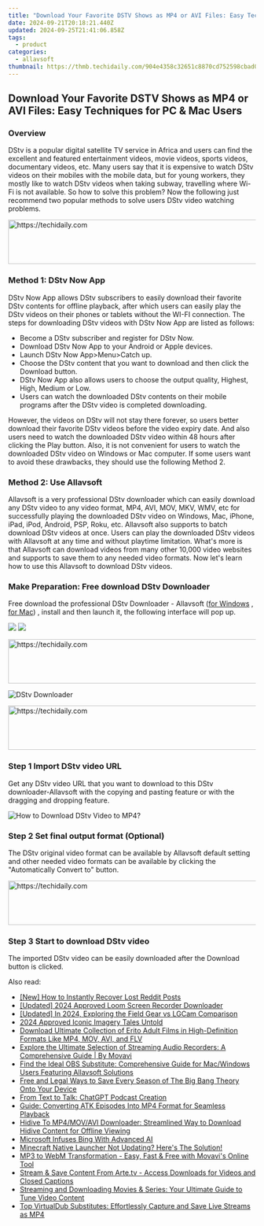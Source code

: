 ```yaml
---
title: "Download Your Favorite DSTV Shows as MP4 or AVI Files: Easy Techniques for PC & Mac Users"
date: 2024-09-21T20:18:21.440Z
updated: 2024-09-25T21:41:06.858Z
tags:
  - product
categories:
  - allavsoft
thumbnail: https://thmb.techidaily.com/904e4358c32651c8870cd752598cbad0b1afa3205d185e4b265bf0a0d105bd32.jpg
---
```


## Download Your Favorite DSTV Shows as MP4 or AVI Files: Easy Techniques for PC & Mac Users

### Overview

DStv is a popular digital satellite TV service in Africa and users can find the excellent and featured entertainment videos, movie videos, sports videos, documentary videos, etc. Many users say that it is expensive to watch DStv videos on their mobiles with the mobile data, but for young workers, they mostly like to watch DStv videos when taking subway, travelling where Wi-Fi is not available. So how to solve this problem? Now the following just recommend two popular methods to solve users DStv video watching problems.

<!-- affiliate ads begin -->
<a href="https://appsumo.8odi.net/c/5597632/2094476/7443" target="_top" id="2094476">
  <img src="//a.impactradius-go.com/display-ad/7443-2094476" border="0" alt="https://techidaily.com" width="728" height="90"/>
</a>
<img height="0" width="0" src="https://appsumo.8odi.net/i/5597632/2094476/7443" style="position:absolute;visibility:hidden;" border="0" />
<!-- affiliate ads end -->

### Method 1: DStv Now App

DStv Now App allows DStv subscribers to easily download their favorite DStv contents for offline playback, after which users can easily play the DStv videos on their phones or tablets without the WI-FI connection. The steps for downloading DStv videos with DStv Now App are listed as follows:

* Become a DStv subscriber and register for DStv Now.
* Download DStv Now App to your Android or Apple devices.
* Launch DStv Now App>Menu>Catch up.
* Choose the DStv content that you want to download and then click the Download button.
* DStv Now App also allows users to choose the output quality, Highest, High, Medium or Low.
* Users can watch the downloaded DStv contents on their mobile programs after the DStv video is completed downloading.

However, the videos on DStv will not stay there forever, so users better download their favorite DStv videos before the video expiry date. And also users need to watch the downloaded DStv video within 48 hours after clicking the Play button. Also, it is not convenient for users to watch the downloaded DStv video on Windows or Mac computer. If some users want to avoid these drawbacks, they should use the following Method 2.

### Method 2: Use Allavsoft

Allavsoft is a very professional DStv downloader which can easily download any DStv video to any video format, MP4, AVI, MOV, MKV, WMV, etc for successfully playing the downloaded DStv video on Windows, Mac, iPhone, iPad, iPod, Android, PSP, Roku, etc. Allavsoft also supports to batch download DStv videos at once. Users can play the downloaded DStv videos with Allavsoft at any time and without playtime limitation. What's more is that Allavsoft can download videos from many other 10,000 video websites and supports to save them to any needed video formats. Now let's learn how to use this Allavsoft to download DStv videos.

### Make Preparation: Free download DStv Downloader

Free download the professional DStv Downloader - Allavsoft ([for Windows](https://tools.techidaily.com/allavsoft/products/) , [for Mac](https://tools.techidaily.com/allavsoft/products/)) , install and then launch it, the following interface will pop up.

[![](https://www.allavsoft.com/how-to/../images/how-to/free-download-win.jpg)](https://tools.techidaily.com/allavsoft/products/) [![](https://www.allavsoft.com/how-to/../images/how-to/free-download-mac.jpg)](https://tools.techidaily.com/allavsoft/products/)

<!-- affiliate ads begin -->
<a href="https://appsumo.8odi.net/c/5597632/2130869/7443" target="_top" id="2130869">
  <img src="//a.impactradius-go.com/display-ad/7443-2130869" border="0" alt="https://techidaily.com" width="600" height="90"/>
</a>
<img height="0" width="0" src="https://appsumo.8odi.net/i/5597632/2130869/7443" style="position:absolute;visibility:hidden;" border="0" />
<!-- affiliate ads end -->

![DStv Downloader](https://www.allavsoft.com/how-to/../images/allavsoft/screen-shot-600.jpg)

<!-- affiliate ads begin -->
<a href="https://zebaoaffiliateprogram.pxf.io/c/5597632/2137976/21526" target="_top" id="2137976">
  <img src="//a.impactradius-go.com/display-ad/21526-2137976" border="0" alt="https://techidaily.com" width="728" height="90"/>
</a>
<img height="0" width="0" src="https://zebaoaffiliateprogram.pxf.io/i/5597632/2137976/21526" style="position:absolute;visibility:hidden;" border="0" />
<!-- affiliate ads end -->

### Step 1 Import DStv video URL

Get any DStv video URL that you want to download to this DStv downloader-Allavsoft with the copying and pasting feature or with the dragging and dropping feature.

![How to Download DStv Video to MP4?](https://www.allavsoft.com/how-to/../images/how-to/download-rtmp-video/download-rtmp-video.jpg)

### Step 2 Set final output format (Optional)

The DStv original video format can be available by Allavsoft default setting and other needed video formats can be available by clicking the "Automatically Convert to" button.

<!-- affiliate ads begin -->
<a href="https://appsumo.8odi.net/c/5597632/2100529/7443" target="_top" id="2100529">
  <img src="//a.impactradius-go.com/display-ad/7443-2100529" border="0" alt="https://techidaily.com" width="728" height="90"/>
</a>
<img height="0" width="0" src="https://appsumo.8odi.net/i/5597632/2100529/7443" style="position:absolute;visibility:hidden;" border="0" />
<!-- affiliate ads end -->

### Step 3 Start to download DStv video

The imported DStv video can be easily downloaded after the Download button is clicked.

<ins class="adsbygoogle"
     style="display:block"
     data-ad-format="autorelaxed"
     data-ad-client="ca-pub-7571918770474297"
     data-ad-slot="1223367746"></ins>

<ins class="adsbygoogle"
     style="display:block"
     data-ad-client="ca-pub-7571918770474297"
     data-ad-slot="8358498916"
     data-ad-format="auto"
     data-full-width-responsive="true"></ins>

<span class="atpl-alsoreadstyle">Also read:</span>
<div><ul>
<li><a href="https://some-knowledge.techidaily.com/new-how-to-instantly-recover-lost-reddit-posts/"><u>[New] How to Instantly Recover Lost Reddit Posts</u></a></li>
<li><a href="https://visual-screen-recording.techidaily.com/updated-2024-approved-loom-screen-recorder-downloader/"><u>[Updated] 2024 Approved Loom Screen Recorder Downloader</u></a></li>
<li><a href="https://fox-http.techidaily.com/updated-in-2024-exploring-the-field-gear-vs-lgcam-comparison/"><u>[Updated] In 2024, Exploring the Field Gear vs LGCam Comparison</u></a></li>
<li><a href="https://some-techniques.techidaily.com/2024-approved-iconic-imagery-tales-untold/"><u>2024 Approved Iconic Imagery Tales Untold</u></a></li>
<li><a href="https://discover-fantastic.techidaily.com/download-ultimate-collection-of-erito-adult-films-in-high-definition-formats-like-mp4-mov-avi-and-flv/"><u>Download Ultimate Collection of Erito Adult Films in High-Definition Formats Like MP4, MOV, AVI, and FLV</u></a></li>
<li><a href="https://win-solutions.techidaily.com/explore-the-ultimate-selection-of-streaming-audio-recorders-a-comprehensive-guide-by-movavi/"><u>Explore the Ultimate Selection of Streaming Audio Recorders: A Comprehensive Guide | By Movavi</u></a></li>
<li><a href="https://discover-fantastic.techidaily.com/find-the-ideal-obs-substitute-comprehensive-guide-for-macwindows-users-featuring-allavsoft-solutions/"><u>Find the Ideal OBS Substitute: Comprehensive Guide for Mac/Windows Users Featuring Allavsoft Solutions</u></a></li>
<li><a href="https://discover-fantastic.techidaily.com/free-and-legal-ways-to-save-every-season-of-the-big-bang-theory-onto-your-device/"><u>Free and Legal Ways to Save Every Season of The Big Bang Theory Onto Your Device</u></a></li>
<li><a href="https://tech-haven.techidaily.com/from-text-to-talk-chatgpt-podcast-creation/"><u>From Text to Talk: ChatGPT Podcast Creation</u></a></li>
<li><a href="https://discover-fantastic.techidaily.com/guide-converting-atk-episodes-into-mp4-format-for-seamless-playback/"><u>Guide: Converting ATK Episodes Into MP4 Format for Seamless Playback</u></a></li>
<li><a href="https://discover-fantastic.techidaily.com/hidive-to-mp4movavi-downloader-streamlined-way-to-download-hidive-content-for-offline-viewing/"><u>Hidive To MP4/MOV/AVI Downloader: Streamlined Way to Download Hidive Content for Offline Viewing</u></a></li>
<li><a href="https://tech-haven.techidaily.com/microsoft-infuses-bing-with-advanced-ai/"><u>Microsoft Infuses Bing With Advanced AI</u></a></li>
<li><a href="https://win-blog.techidaily.com/minecraft-native-launcher-not-updating-heres-the-solution/"><u>Minecraft Native Launcher Not Updating? Here's The Solution!</u></a></li>
<li><a href="https://blog-min.techidaily.com/mp3-to-webm-transformation-easy-fast-and-free-with-movavis-online-tool/"><u>MP3 to WebM Transformation - Easy, Fast & Free with Movavi's Online Tool</u></a></li>
<li><a href="https://discover-fantastic.techidaily.com/stream-and-save-content-from-artetv-access-downloads-for-videos-and-closed-captions/"><u>Stream & Save Content From Arte.tv - Access Downloads for Videos and Closed Captions</u></a></li>
<li><a href="https://discover-fantastic.techidaily.com/streaming-and-downloading-movies-and-series-your-ultimate-guide-to-tune-video-content/"><u>Streaming and Downloading Movies & Series: Your Ultimate Guide to Tune Video Content</u></a></li>
<li><a href="https://discover-fantastic.techidaily.com/top-virtualdub-substitutes-effortlessly-capture-and-save-live-streams-as-mp4/"><u>Top VirtualDub Substitutes: Effortlessly Capture and Save Live Streams as MP4</u></a></li>
</ul></div>

